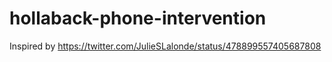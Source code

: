 hollaback-phone-intervention
============================

Inspired by https://twitter.com/JulieSLalonde/status/478899557405687808
